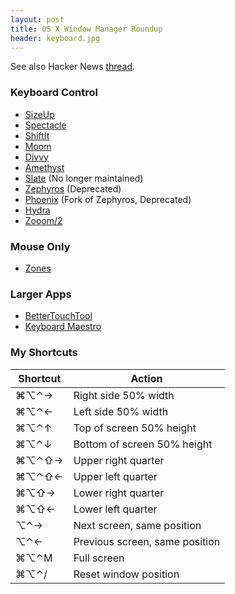 ```yaml
---
layout: post
title: OS X Window Manager Roundup
header: keyboard.jpg
---
```


See also Hacker News [thread](https://news.ycombinator.com/item?id=7982514).

### Keyboard Control

* [SizeUp](http://www.irradiatedsoftware.com/sizeup/)
* [Spectacle](http://spectacleapp.com/)
* [ShiftIt](https://github.com/fikovnik/ShiftIt)
* [Moom](http://manytricks.com/moom/)
* [Divvy](https://mizage.com/divvy/)
* [Amethyst](https://github.com/ianyh/Amethyst)
* [Slate](https://github.com/jigish/slate) (No longer maintained)
* [Zephyros](https://github.com/sdegutis/zephyros) (Deprecated)
* [Phoenix](https://github.com/sdegutis/Phoenix/) (Fork of Zephyros, Deprecated)
* [Hydra](https://github.com/sdegutis/hydra/tree/master)
* [Zooom/2](http://www.coderage-software.com/zooom/index.html)

### Mouse Only

* [Zones](http://zonesformac.com/)

### Larger Apps

* [BetterTouchTool](http://www.boastr.net/)
* [Keyboard Maestro](http://www.keyboardmaestro.com/main/)

### My Shortcuts

<table>
  <thead>
    <tr>
      <th>Shortcut</th>
      <th>Action</th>
    </tr>
  </thead>

  <tbody>
	<tr>
		<td>&#8984;&#8997;&#8963;&rarr;</td>
		<td>Right side 50% width</td>
	</tr>
	<tr>
		<td>&#8984;&#8997;&#8963;&larr;</td>
		<td>Left side 50% width</td>
	</tr>
	<tr>
		<td>&#8984;&#8997;&#8963;&uarr;</td>
		<td>Top of screen 50% height</td>
	</tr>
	<tr>
		<td>&#8984;&#8997;&#8963;&darr;</td>
		<td>Bottom of screen 50% height</td>
	</tr>
	<tr>
		<td>&#8984;&#8997;&#8963;&#8679;&rarr;</td>
		<td>Upper right quarter</td>
	</tr>
	<tr>
		<td>&#8984;&#8997;&#8963;&#8679;&larr;</td>
		<td>Upper left quarter</td>
	</tr>
	<tr>
		<td>&#8984;&#8997;&#8679;&rarr;</td>
		<td>Lower right quarter</td>
	</tr>
	<tr>
		<td>&#8984;&#8997;&#8679;&larr;</td>
		<td>Lower left quarter</td>
	</tr>
	<tr>
		<td>&#8997;&#8963;&rarr;</td>
		<td>Next screen, same position</td>
	</tr>
	<tr>
		<td>&#8997;&#8963;&larr;</td>
		<td>Previous screen, same position</td>
	</tr>
	<tr>
		<td>&#8984;&#8997;&#8963;M</td>
		<td>Full screen</td>
	</tr>
	<tr>
		<td>&#8984;&#8997;&#8963;/</td>
		<td>Reset window position</td>
	</tr>
  </tbody>
</table>


